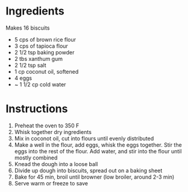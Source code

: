 # Ingredients
Makes 16 biscuits

 * 5 cps of brown rice flour
 * 3 cps of tapioca flour
 * 2 1/2 tsp baking powder
 * 2 tbs xanthum gum
 * 2 1/2 tsp salt
 * 1 cp coconut oil, softened
 * 4 eggs
 * ~ 1 1/2 cp cold water
 
# Instructions

1. Preheat the oven to 350 F
1. Whisk together dry ingredients
1. Mix in coconot oil, cut into flours until evenly distributed
1. Make a well in the flour, add eggs, whisk the eggs together. Stir the eggs into the rest of the flour. Add water, and stir into the flour until mostly combined
1. Knead the dough into a loose ball
1. Divide up dough into biscuits, spread out on a baking sheet
1. Bake for 45 min, broil until browner (low broiler, around 2-3 min)
1. Serve warm or freeze to save

